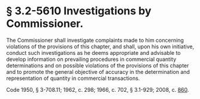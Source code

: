 # § 3.2-5610 Investigations by Commissioner.

<p>The Commissioner shall investigate complaints made to him concerning violations of the provisions of this chapter, and shall, upon his own initiative, conduct such investigations as he deems appropriate and advisable to develop information on prevailing procedures in commercial quantity determinations and on possible violations of the provisions of this chapter and to promote the general objective of accuracy in the determination and representation of quantity in commercial transactions.</p><p>Code 1950, § 3-708.11; 1962, c. 298; 1966, c. 702, § 3.1-929; 2008, c. <a href='http://lis.virginia.gov/cgi-bin/legp604.exe?081+ful+CHAP0860'>860</a>.</p>